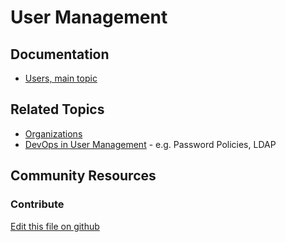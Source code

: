 # User Management

## Documentation

* [Users, main topic](https://learn.liferay.com/dxp/7.x/en/users-and-permissions/users.html)

## Related Topics

* [Organizations](https://learn.liferay.com/dxp/7.x/en/users-and-permissions/organizations.html)
* [DevOps in User Management](https://learn.liferay.com/dxp/7.x/en/users-and-permissions/devops.html) - e.g. Password Policies, LDAP

## Community Resources


### Contribute

[Edit this file on github](https://github.com/olafk/controlpanel-documentation-docs/blob/master/md/73en/com_liferay_users_admin_web_portlet_UsersAdminPortlet/users_admin_edit_user.md)
